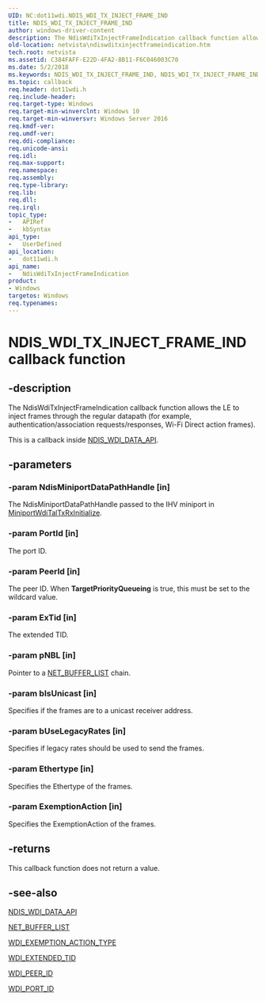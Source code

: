 ```yaml
---
UID: NC:dot11wdi.NDIS_WDI_TX_INJECT_FRAME_IND
title: NDIS_WDI_TX_INJECT_FRAME_IND
author: windows-driver-content
description: The NdisWdiTxInjectFrameIndication callback function allows the LE to inject frames through the regular datapath (for example, authentication/association requests/responses, Wi-Fi Direct action frames).
old-location: netvista\ndiswditxinjectframeindication.htm
tech.root: netvista
ms.assetid: C384FAFF-E22D-4FA2-8B11-F6C046003C70
ms.date: 5/2/2018
ms.keywords: NDIS_WDI_TX_INJECT_FRAME_IND, NDIS_WDI_TX_INJECT_FRAME_IND callback, NdisWdiTxInjectFrameIndication, NdisWdiTxInjectFrameIndication callback function [Network Drivers Starting with Windows Vista], dot11wdi/NdisWdiTxInjectFrameIndication, netvista.ndiswditxinjectframeindication
ms.topic: callback
req.header: dot11wdi.h
req.include-header: 
req.target-type: Windows
req.target-min-winverclnt: Windows 10
req.target-min-winversvr: Windows Server 2016
req.kmdf-ver: 
req.umdf-ver: 
req.ddi-compliance: 
req.unicode-ansi: 
req.idl: 
req.max-support: 
req.namespace: 
req.assembly: 
req.type-library: 
req.lib: 
req.dll: 
req.irql: 
topic_type:
-	APIRef
-	kbSyntax
api_type:
-	UserDefined
api_location:
-	dot11wdi.h
api_name:
-	NdisWdiTxInjectFrameIndication
product:
- Windows
targetos: Windows
req.typenames: 
---
```


# NDIS_WDI_TX_INJECT_FRAME_IND callback function


## -description


The NdisWdiTxInjectFrameIndication callback function allows the LE to inject frames through the regular datapath (for example, authentication/association requests/responses, Wi-Fi Direct action frames).

This is a callback inside <a href="https://msdn.microsoft.com/library/windows/hardware/mt297620">NDIS_WDI_DATA_API</a>.


## -parameters




### -param NdisMiniportDataPathHandle [in]

The NdisMiniportDataPathHandle passed to the IHV miniport in <a href="https://msdn.microsoft.com/C297D681-D43F-4105-9E08-7FF42807E9A0">MiniportWdiTalTxRxInitialize</a>.


### -param PortId [in]

The port ID. 


### -param PeerId [in]

The peer ID. When <b>TargetPriorityQueueing</b> is true, this must be set to the wildcard value.


### -param ExTid [in]

The extended TID.


### -param pNBL [in]

Pointer to a <a href="https://msdn.microsoft.com/library/windows/hardware/ff568388">NET_BUFFER_LIST</a> chain.


### -param bIsUnicast [in]

Specifies if the frames are to a unicast receiver address.


### -param bUseLegacyRates [in]

Specifies if legacy rates should be used to send the frames.


### -param Ethertype [in]

Specifies the Ethertype of the frames.


### -param ExemptionAction [in]

Specifies the ExemptionAction of the frames.


## -returns



This callback function does not return a value.




## -see-also




<a href="https://msdn.microsoft.com/library/windows/hardware/mt297620">NDIS_WDI_DATA_API</a>



<a href="https://msdn.microsoft.com/library/windows/hardware/ff568388">NET_BUFFER_LIST</a>



<a href="https://msdn.microsoft.com/library/windows/hardware/dn897820">WDI_EXEMPTION_ACTION_TYPE</a>



<a href="https://msdn.microsoft.com/library/windows/hardware/mt297640">WDI_EXTENDED_TID</a>



<a href="https://msdn.microsoft.com/library/windows/hardware/mt297658">WDI_PEER_ID</a>



<a href="https://msdn.microsoft.com/library/windows/hardware/mt269099">WDI_PORT_ID</a>
 

 

